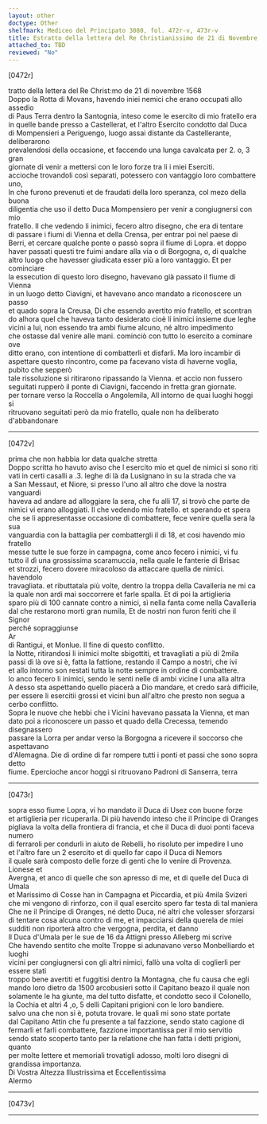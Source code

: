 ```yaml
---
layout: other
doctype: Other
shelfmark: Mediceo del Principato 3080, fol. 472r-v, 473r-v
title: Estratto della lettera del Re Christianissimo de 21 di Novembre 1568
attached_to: TBD
reviewed: "No"
---
```


[0472r]  
  
  
tratto della lettera del Re Christ:mo de 21 di novembre 1568  
Doppo la Rotta di Movans, havendo iniei nemici che erano occupati allo assedio  
di Paus Terra dentro la Santognia, inteso come le esercito di mio fratello era  
in quelle bande presso a Castellerat, et l'altro Esercito condotto dal Duca  
di Mompensieri a Periguengo, luogo assai distante da Castellerante, deliberarono  
prevalendosi della occasione, et faccendo una lunga cavalcata per 2. o, 3 gran  
giornate di venir a mettersi con le loro forze tra li i miei Eserciti.  
accioche trovandoli così separati, potessero con vantaggio loro combattere uno,  
In che furono prevenuti et de fraudati della loro speranza, col mezo della buona  
diligentia che uso il detto Duca Mompensiero per venir a congiugnersi con mio  
fratello. Il che vedendo li inimici, fecero altro disegno, che era di tentare  
di passare i fiumi di Vienna et della Crensa, per entrar poi nel paese di  
Berri, et cercare qualche ponte o passò sopra il fiume di Lopra. et doppo  
haver passati questi tre fuimi andare alla via o di Borgogna, o, di qualche  
altro luogo che havesser giudicata esser più a loro vantaggio. Et per cominciare  
la essecution di questo loro disegno, havevano già passato il fiume di Vienna  
in un luogo detto Ciavigni, et havevano anco mandato a riconoscere un passo  
et quado sopra la Creusa, Di che essendo avertito mio fratello, et scontran  
do alhora quel che haveva tanto desiderato cioè li inimici insieme due leghe  
vicini a lui, non essendo tra ambi fiume alcuno, né altro impedimento  
che ostasse dal venire alle mani. cominciò con tutto lo esercito a cominare ove  
ditto erano, con intentione di combatterli et disfarli. Ma loro incambir di  
aspettare questo rincontro, come pa facevano vista di haverne voglia, pubito che sepperò  
tale rissoluzione si ritirarono ripassando la Vienna. et accio non fussero  
seguitati rupperò il ponte di Ciavigni, faccendo in fretta gran giornate.  
per tornare verso la Roccella o Angolemila, All intorno de quai luoghi hoggi si  
ritruovano seguitati però da mio fratello, quale non ha deliberato d'abbandonare  
  
---  

[0472v]  
  
  
prima che non habbia lor data qualche stretta  
Doppo scritta ho havuto aviso che l esercito mio et quel de nimici si sono riti  
vati in certi casalli a .3. leghe di là da Lusignano in su la strada che va  
a San Messaut, et Niore, si presso l'uno all altro che dove la nostra vanguardi  
haveva ad andare ad alloggiare la sera, che fu alli 17, si trovò che parte de  
nimici vi erano alloggiati. Il che vedendo mio fratello. et sperando et spera  
che se li appresentasse occasione di combattere, fece venire quella sera la sua  
vanguardia con la battaglia per combattergli il dì 18, et cosi havendo mio fratello  
messe tutte le sue forze in campagna, come anco fecero i nimici, vi fu  
tutto il dì una grossissima scaramuccia, nella quale le fanterie di Brisac  
et strozzi, fecero dovere miracoloso da attaccare quella de nimici. havendolo  
travagliata. et ributtatala più volte, dentro la troppa della Cavalleria ne mi ca  
la quale non ardi mai soccorrere et farle spalla. Et di poi la artiglieria  
sparo più di 100 cannate contro a nimici, sì nella fanta come nella Cavalleria  
dal che restarono morti gran numila, Et de nostri non furon feriti che il Signor  
perché sopraggiunse  
Ar  
di Rantigui, et Monlue. Il fine di questo conflitto.  
la Notte, ritirandosi li inimici molte sbigottiti, et travagliati a più di 2mila  
passi di là ove si è, fatta la fattione, restando il Campo a nostri, che ivi  
et allo intorno son restati tutta la notte sempre in ordine di combattere.  
lo anco fecero li inimici, sendo le senti nelle di ambi vicine l una alla altra  
A desso sta aspettando quello piacerà a Dio mandare, et credo sarà difficile,  
per essere li esercitii grossi et vicini bun all'altro che presto non segua a cerbo conflitto.  
Sopra le nuove che hebbi che i Vicini havevano passata la Vienna, et man  
dato poi a riconoscere un passo et quado della Crecessa, temendo disegnassero  
passare la Lorra per andar verso la Borgogna a ricevere il soccorso che aspettavano  
d'Alemagna. Die di ordine di far rompere tutti i ponti et passi che sono sopra detto  
fiume. Epercioche ancor hoggi si ritruovano Padroni di Sanserra, terra  
  
---  

[0473r]  
  
  
sopra esso fiume Lopra, vi ho mandato il Duca di Usez con buone forze  
et artiglieria per ricuperarla. Di più havendo inteso che il Principe di Oranges  
pigliava la volta della frontiera di francia, et che il Duca di duoi ponti faceva numero  
di ferraroli per condurli in aiuto de Rebelli, ho risoluto per impedire l uno  
et l'altro fare un 2 esercito et di quello far capo il Duca di Nemors  
il quale sarà composto delle forze di genti che lo venire di Provenza. Lionese et  
Avergna, et anco di quelle che son apresso di me, et di quelle del Duca di Umala  
et Marissimo di Cosse han in Campagna et Piccardia, et più 4mila Svizeri  
che mi vengono di rinforzo, con il qual esercito spero far testa di tal maniera  
Che ne il Principe di Oranges, né detto Duca, né altri che volesser sforzarsi  
di tentare cosa alcuna contro di me, et impacciarsi della querela de miei  
sudditi non riporterà altro che vergogna, perdita, et danno  
Il Duca d'Umala per le sue de 16 da Attigni presso Alleberg mi scrive  
Che havendo sentito che molte Troppe si adunavano verso Monbelliardo et luoghi  
vicini per congiugnersi con gli altri nimici, fallò una volta di coglierli per essere stati  
troppo bene avertiti et fuggitisi dentro la Montagna, che fu causa che egli  
mando loro dietro da 1500 arcobusieri sotto il Capitano beazo il quale non  
solamente le ha giunte, ma del tutto disfatte, et condotto seco il Colonello,  
la Cochia et altri 4 ,o, 5 delli Capitani prigioni con le loro bandiere.  
salvo una che non si è, potuta trovare. le quali mi sono state portate  
dal Capitano Attin che fu presente a tal fazzione, sendo stato cagione di  
fermarli et farli combattere, fazzione importantissa per il mio servitio  
sendo stato scoperto tanto per la relatione che han fatta i detti prigioni, quanto  
per molte lettere et memoriali trovatigli adosso, molti loro disegni di  
grandissa importanza.  
Di Vostra Altezza Illustrissima et Eccellentissima  
Alermo  
  
---  

[0473v]  
  
  
  
---  

